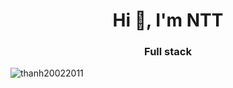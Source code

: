 <h1 align="center">Hi 👋, I'm NTT</h1>
<h3 align="center">Full stack </h3>

<p align="left"> <img src="https://komarev.com/ghpvc/?username=thanh20022011&label=Profile%20views&color=0e75b6&style=flat" alt="thanh20022011" /> </p>





<!--
**thanh20022011/thanh20022011** is a ✨ _special_ ✨ repository because its `README.md` (this file) appears on your GitHub profile.

Here are some ideas to get you started:

- 🔭 I’m currently working on ...
- 🌱 I’m currently learning ...
- 👯 I’m looking to collaborate on ...
- 🤔 I’m looking for help with ...
- 💬 Ask me about ...
- 📫 How to reach me: ...
- 😄 Pronouns: ...
- ⚡ Fun fact: ...
-->
